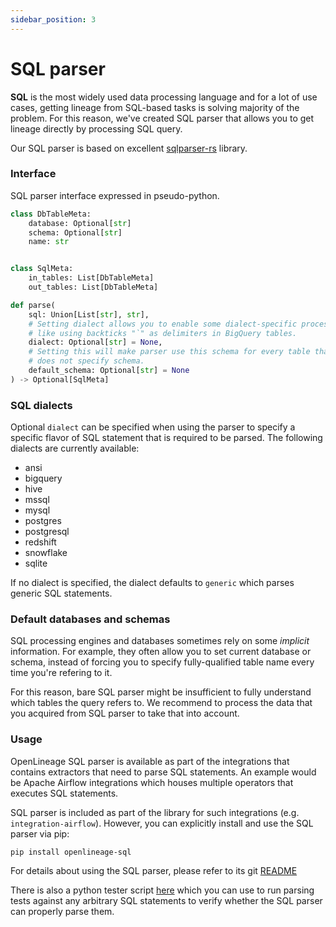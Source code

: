 ```yaml
---
sidebar_position: 3
---
```


# SQL parser

**SQL** is the most widely used data processing language and for a lot of use cases, getting lineage from SQL-based tasks is solving majority of the problem.
For this reason, we've created SQL parser that allows you to get lineage directly by processing SQL query.


Our SQL parser is based on excellent [sqlparser-rs](https://github.com/sqlparser-rs/sqlparser-rs) library.

### Interface

SQL parser interface expressed in pseudo-python.

```python
class DbTableMeta:
    database: Optional[str]
    schema: Optional[str]
    name: str


class SqlMeta:
    in_tables: List[DbTableMeta]
    out_tables: List[DbTableMeta]

def parse(
    sql: Union[List[str], str],
    # Setting dialect allows you to enable some dialect-specific processing 
    # like using backticks "`" as delimiters in BigQuery tables.
    dialect: Optional[str] = None,   
    # Setting this will make parser use this schema for every table that
    # does not specify schema. 
    default_schema: Optional[str] = None
) -> Optional[SqlMeta] 
```

### SQL dialects 

Optional `dialect` can be specified when using the parser to specify a specific flavor of SQL statement that is required to be parsed. The following dialects are currently available:

- ansi
- bigquery
- hive
- mssql
- mysql
- postgres
- postgresql
- redshift
- snowflake
- sqlite

If no dialect is specified, the dialect defaults to `generic` which parses generic SQL statements.

### Default databases and schemas

SQL processing engines and databases sometimes rely on some _implicit_ information. For example, they often allow you to set current database or schema, instead of forcing
you to specify fully-qualified table name every time you're refering to it.

For this reason, bare SQL parser might be insufficient to fully understand which tables the query refers to. 
We recommend to process the data that you acquired from SQL parser to take that into account.

### Usage

OpenLineage SQL parser is available as part of the integrations that contains extractors that need to parse SQL statements. An example would be Apache Airflow integrations which houses multiple operators that executes SQL statements.

SQL parser is included as part of the library for such integrations (e.g. `integration-airflow`). However, you can explicitly install and use the SQL parser via pip:

```text
pip install openlineage-sql 
```

For details about using the SQL parser, please refer to its git [README](https://github.com/OpenLineage/OpenLineage/tree/main/integration/sql)

There is also a python tester script [here](https://github.com/OpenLineage/OpenLineage/blob/main/integration/sql/tests/python/sql_tester.py) which you can use to run parsing tests against any arbitrary SQL statements to verify whether the SQL parser can properly parse them.
